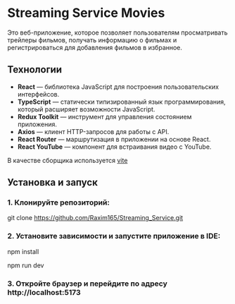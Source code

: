 # Streaming Service Movies

Это веб-приложение, которое позволяет пользователям просматривать трейлеры фильмов, получать информацию о фильмах и регистрироваться для добавления фильмов в избранное.

## Технологии

- **React** — библиотека JavaScript для построения пользовательских интерфейсов.
- **TypeScript** — статически типизированный язык программирования, который расширяет возможности JavaScript.
- **Redux Toolkit** — инструмент для управления состоянием приложения.
- **Axios** — клиент HTTP-запросов для работы с API.
- **React Router** — маршрутизация в приложении на основе React.
- **React YouTube** — компонент для встраивания видео с YouTube.

В качестве сборщика используется [vite](https://vitejs.dev/)

## Установка и запуск

### 1. Клонируйте репозиторий:

git clone https://github.com/Raxim165/Streaming_Service.git

### 2. Установите зависимости и запустите приложение в IDE:

npm install

npm run dev

### 3. Откройте браузер и перейдите по адресу http://localhost:5173